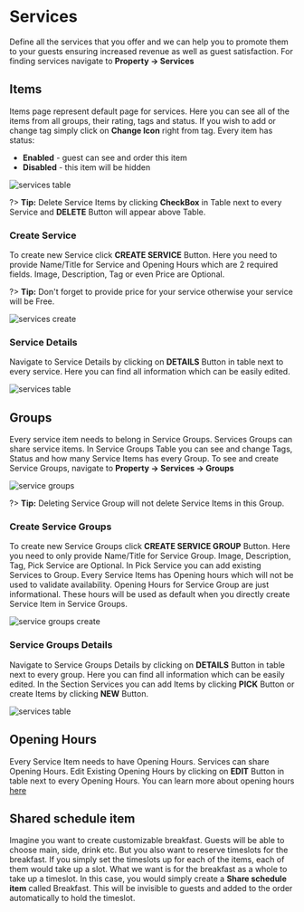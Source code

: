 # Services

Define all the services that you offer and we can help you to promote them to your guests ensuring increased revenue as well as guest satisfaction. For finding services navigate to **Property -> Services**

## Items

Items page represent default page for services. Here you can see all of the items from all groups, their rating, tags and status. If you wish to add or change tag simply click on **Change Icon** right from tag. Every item has status:

- **Enabled** - guest can see and order this item
- **Disabled** - this item will be hidden

![services table](https://static.guestbell.com/img/docs/services/servicesTable.jpg)

?> **Tip:** Delete Service Items by clicking **CheckBox** in Table next to every Service and **DELETE** Button will appear above Table.

### Create Service

To create new Service click **CREATE SERVICE** Button. Here you need to provide Name/Title for Service and Opening Hours which are 2 required fields. Image, Description, Tag or even Price are Optional.

?> **Tip:** Don't forget to provide price for your service otherwise your service will be Free.

![services create](https://static.guestbell.com/img/docs/services/servicesCreate.jpg)

### Service Details

Navigate to Service Details by clicking on **DETAILS** Button in table next to every service. Here you can find all information which can be easily edited.

![services table](https://static.guestbell.com/img/docs/services/servicesDetails.jpg)

## Groups

Every service item needs to belong in Service Groups. Services Groups can share service items. In Service Groups Table you can see and change Tags, Status and how many Service Items has every Group. To see and create Service Groups, navigate to **Property -> Services -> Groups**

![service groups](https://static.guestbell.com/img/docs/services/servicesGroups.jpg)

?> **Tip:** Deleting Service Group will not delete Service Items in this Group.

### Create Service Groups

To create new Service Groups click **CREATE SERVICE GROUP** Button. Here you need to only provide Name/Title for Service Group. Image, Description, Tag, Pick Service are Optional. In Pick Service you can add existing Services to Group. Every Service Items has Opening hours which will not be used to validate availability. Opening Hours for Service Group are just informational. These hours will be used as default when you directly create Service Item in Service Groups.

![service groups create](https://static.guestbell.com/img/docs/services/servicesGroupsCreate.jpg)

### Service Groups Details

Navigate to Service Groups Details by clicking on **DETAILS** Button in table next to every group. Here you can find all information which can be easily edited. In the Section Services you can add Items by clicking **PICK** Button or create Items by clicking **NEW** Button.

![services table](https://static.guestbell.com/img/docs/services/servicesGroupsDetails.jpg)

## Opening Hours

Every Service Item needs to have Opening Hours. Services can share Opening Hours. Edit Existing Opening Hours by clicking on **EDIT** Button in table next to every Opening Hours. You can learn more about opening hours [here](opening-hours.md)

## Shared schedule item

Imagine you want to create customizable breakfast. Guests will be able to choose main, side, drink etc. But you also want to reserve timeslots for the breakfast. If you simply set the timeslots up for each of the items, each of them would take up a slot. What we want is for the breakfast as a whole to take up a timeslot. In this case, you would simply create a **Share schedule item** called Breakfast. This will be invisible to guests and added to the order automatically to hold the timeslot.
